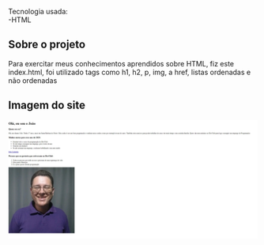 Tecnologia usada:
<br>-HTML

<h2>Sobre o projeto</h2>

<p>Para exercitar meus conhecimentos aprendidos sobre HTML, fiz este index.html, foi utilizado tags como h1, h2, p, img, a href, listas ordenadas e não ordenadas</p>

<h2>Imagem do site</h2>

<img src="./img/Site para o README.jpg">

